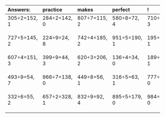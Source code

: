 | Answers: | practice | makes | perfect | ! |
| :--- | :--- | :--- | :--- | :--- |
| 305÷2=152, 1 | 284÷2=142, 0 | 807÷7=115, 2 | 580÷8=72, 4 | 710÷7=101, 3 | 
|   |   |   |   |   | 
|   |   |   |   |   | 
|   |   |   |   |   | 
| 727÷5=145, 2 | 224÷9=24, 8 | 742÷4=185, 2 | 951÷5=190, 1 | 195÷2=97, 1 | 
|   |   |   |   |   | 
|   |   |   |   |   | 
|   |   |   |   |   | 
| 607÷4=151, 3 | 399÷9=44, 3 | 620÷3=206, 2 | 136÷4=34, 0 | 189÷2=94, 1 | 
|   |   |   |   |   | 
|   |   |   |   |   | 
|   |   |   |   |   | 
| 493÷9=54, 7 | 966÷7=138, 0 | 449÷8=56, 1 | 316÷5=63, 1 | 777÷3=259, 0 | 
|   |   |   |   |   | 
|   |   |   |   |   | 
|   |   |   |   |   | 
| 332÷6=55, 2 | 657÷2=328, 1 | 832÷9=92, 4 | 895÷5=179, 0 | 984÷4=246, 0 | 
|   |   |   |   |   | 
|   |   |   |   |   | 
|   |   |   |   |   | 
